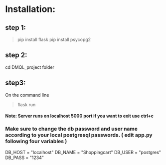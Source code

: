 # Installation:
## step 1: 
> pip install flask
> pip install psycopg2
## step 2: 
cd DMQL_project folder
## step3: 
On the command line 
> flask run 
#### Note: Server runs on localhost 5000 port if you want to exit use ctrl+c 

### Make sure to change the db password and user name according to your local postgresql passwords. ( edit app.py following four variables )

DB_HOST = "localhost"
DB_NAME = "Shoppingcart"
DB_USER = "postgres"
DB_PASS = "1234"


